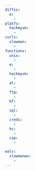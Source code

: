 ```yaml
---
diffis:
  e:
    -
platfs:
  hackmyvm:
    -
curls:
  slowman:
    -
functions:
  unix:
    -
  e:
    -
  hackmyvm:
    -
  al:
    -
  ftp:
    -
  bf:
    -
  sql:
    -
  creds:
    -
  hc:
    -
  cap:
    -

wals:
  slowmanwu:
    -
---
```

